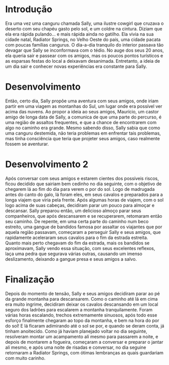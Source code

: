 # Introdução
Era uma vez uma canguru chamada Sally, uma ilustre cowgirl que cruzava o deserto com seu chapéu gasto pelo sol, e um coldre na cintura. Diziam que ela era rápida pulando... e mais rápida ainda no gatilho.
Ela vivia na sua cidade natal, Radiator Springs, no Velho Oeste do país, uma cidade pacata com poucas famílias cangurus. O dia-a-dia tranquilo do interior passava tão devagar que Sally se inconformava com o tédio. No auge dos seus 20 anos, ela queria sair e passear com os amigos, mas os poucos pontos turísticos e as esparsas festas do local a deixavam desanimada. Entretanto, a ideia de um dia sair e conhecer novas experiências era constante para Sally.

# Desenvolvimento
Então, certo dia, Sally propõe uma aventura com seus amigos, onde iriam partir em uma viagem as montanhas do Sul, um lugar onde era possível ver acima das nuvens. Ao propor a ideia ao seus amigos, Maurício, um castor amigo de longa data de Sally, a comunica de que uma parte do percurso, é uma região de assaltos frequentes, e que a chance de encontrarem com algo no caminho era grande. Mesmo sabendo disso, Sally sabia que como uma canguru destemida, não teria problemas em enfrentar tais problemas, mas tinha consciência que teria que projeter seus amigos, caso realmente fossem se aventurar.

# Desenvolvimento 2
Após conversar com seus amigos e estarem cientes dos possíveis riscos, ficou decidido que sairiam bem cedinho no dia seguinte, com o objetivo de chegarem lá ao fim do dia para verem o por do sol. Logo de madrugada antes do canto do galo, lá foram eles, em seus cavalos e preparados para a longa viajem que viria pela frente. Após algumas horas de viajem, com o sol logo acima de suas cabeças, decidiram parar um pouco para almoçar e descansar. Sally preparou então, um delicioso almoço parar seus companheiros, que após descansarem e se recuperarem, retomaram então seu caminho. De repente, em uma certa parte do caminho num beco estreito, uma gangue de bandidos famosa por assaltar os viajantes que por aquela região passavam, começaram a perseguir Sally e seus amigos, que rapidamente aceleraram seus cavalos para o fim da estrada estreita. Quanto mais perto chegavam do fim da estrada, mais os bandidos se aproximavam, Sally vendo essa situação, com seus excelentes reflexos, laça uma pedra que segurava várias outras, causando um imenso deslizamento, deixando a gangue presa e seus amigos a salvo.

# Finalização
Depois do momento de tensão, Sally e seus amigos decidiram parar ao pé da grande montanha para descansarem. Como o caminho até lá em cima era muito ingrime, decidiram deixar os cavalos descansando em um local seguro dos ladrões para escalarem a montanha tranquilamente. Foram várias horas escalando, trechos extremamente sinuosos, após todo esse esforço finalmente chegaram ao topo da montanha, e bem na hora do por do sol! E lá ficaram adimirando até o sol se por, e quando se deram conta, já tinham anoitecido. Como já haviam planejado voltar no dia seguinte, resolveram montar um acampamento alí mesmo para passarem a noite, e depois de montarem a fogueira, começaram a conversar e preparar o jantar alí mesmo, e após uma noite de risadas e conversar, no dia seguine retornaram a Radiator Springs, com ótimas lembranças as quais guardariam com muito carinho.